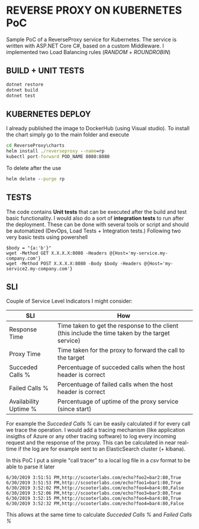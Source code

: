 # REVERSE PROXY ON KUBERNETES PoC

Sample PoC of a ReverseProxy service for Kubernetes.
The service is written with ASP.NET Core C#, based on a custom Middleware.
I implemented two Load Balancing rules (_RANDOM_ + _ROUNDROBIN_)

## BUILD + UNIT TESTS

```cmd
dotnet restore
dotnet build
dotnet test
```

## KUBERNETES DEPLOY

I already published the image to DockerHub (using Visual studio).
To install the chart simply go to the main folder and execute

```cmd
cd ReverseProxy\charts
helm install ./reverseproxy --name=rp
kubectl port-forward POD_NAME 8080:8080
```

To delete after the use

```cmd
helm delete --purge rp
```

## TESTS

The code contains **Unit tests** that can be executed after the build and test basic functionality.
I would also do a sort of **integration tests** to run after the deployment.
These can be done with several tools or script and should be automatized (DevOps, Load Tests + Integration tests.)
Following two very basic tests using powershell

```pshell
$body = "{a:'b'}"
wget -Method GET X.X.X.X:8080 -Headers @{Host='my-service.my-company.com'}
wget -Method POST X.X.X.X:8080 -Body $body -Headers @{Host='my-service2.my-company.com'}
```

## SLI

Couple of Service Level Indicators I might consider:

| SLI                   | How                                                                                              |
| --------------------- | ------------------------------------------------------------------------------------------------ |
| Response Time         | Time taken to get the response to the client (this include the time taken by the target service) |
| Proxy Time            | Time taken for the proxy to forward the call to the target                                       |
| Succeded Calls %      | Percentuage of succeded calls when the host header is correct                                    |
| Failed Calls %        | Percentuage of failed calls when the host header is correct                                      |
| Availability Uptime % | Percentuage of uptime of the proxy service (since start)                                         |

For example the _Succeded Calls %_ can be easily calculated if for every call we trace the operation.
I would add a tracing mechanism (like application insigths of Azure or any other tracing software) to log every incoming request and the response of the proxy.
This can be calculated in near real-time if the log are for example sent to an ElasticSearch cluster (+ kibana).

In this PoC I put a simple "call tracer" to a local log file in a _csv_ format to be able to parse it later

```csv
6/30/2019 3:51:51 PM,http://scooterlabs.com/echo?foo2=bar2:80,True
6/30/2019 3:51:53 PM,http://scooterlabs.com/echo?foo1=bar1:80,True
6/30/2019 3:52:02 PM,http://scooterlabs.com/echo?foo4=bar4:80,False
6/30/2019 3:52:06 PM,http://scooterlabs.com/echo?foo3=bar3:80,True
6/30/2019 3:52:15 PM,http://scooterlabs.com/echo?foo4=bar4:80,True
6/30/2019 3:52:32 PM,http://scooterlabs.com/echo?foo4=bar4:80,False
```

This allows at the same time to calculate _Succeded Calls %_ and _Failed Calls %_
